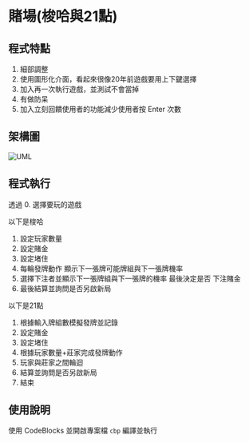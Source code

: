 # 賭場(梭哈與21點)

## 程式特點

 1. 細部調整
 2. 使用圖形化介面，看起來很像20年前遊戲要用上下鍵選擇
 3. 加入再一次執行遊戲，並測試不會當掉
 4. 有做防呆
 5. 加入立刻回饋使用者的功能減少使用者按 Enter 次數

## 架構圖

![UML](http://i.imgur.com/ELXWMKk.png)

## 程式執行

透過
  0. 選擇要玩的遊戲

以下是梭哈
  1. 設定玩家數量
  2. 設定賭金
  3. 設定堵住
  4. 每輪發牌動作 顯示下一張牌可能牌組與下一張牌機率
  5. 選擇下注者並顯示下一張牌組與下一張牌的機率 最後決定是否 下注賭金
  6. 最後結算並詢問是否另啟新局

以下是21點
  1. 根據輸入牌組數模擬發牌並記錄
  2. 設定賭金
  3. 設定堵住
  4. 根據玩家數量+莊家完成發牌動作
  5. 玩家與莊家之間輪迴
  6. 結算並詢問是否另啟新局
  7. 結束

## 使用說明

  使用 CodeBlocks 並開啟專案檔 `cbp` 編譯並執行
